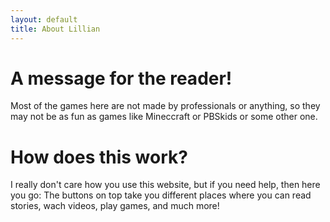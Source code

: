 ```yaml
---
layout: default
title: About Lillian
---
```




A message for the reader!
=========================

Most of the games here are not made by professionals or anything, so they may not be as fun as games like Mineccraft or PBSkids or some other one.


How does this work?
===================

I really don't care how you use this website, but if you need help, then here you go: The buttons on top take you different places where you can read stories, wach videos, play games, and much more!
